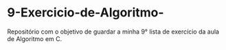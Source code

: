# 9-Exercicio-de-Algoritmo-
Repositório com o objetivo de guardar a minha 9° lista de exercício da aula de Algoritmo em C.
